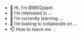 - 👋 Hi, I’m @B612plant
- 👀 I’m interested in ...
- 🌱 I’m currently learning ...
- 💞️ I’m looking to collaborate on ...
- 📫 How to reach me ...

<!---
B612plant/B612plant is a ✨ special ✨ repository because its `README.md` (this file) appears on your GitHub profile.
You can click the Preview link to take a look at your changes.
--->

